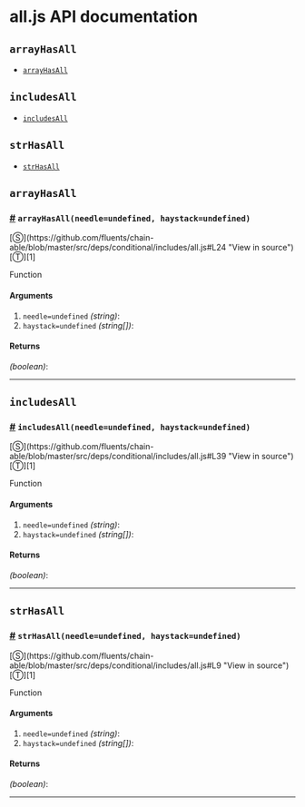 # all.js API documentation

<!-- div class="toc-container" -->

<!-- div -->

## `arrayHasAll`
* <a href="#arrayHasAll">`arrayHasAll`</a>

<!-- /div -->

<!-- div -->

## `includesAll`
* <a href="#includesAll">`includesAll`</a>

<!-- /div -->

<!-- div -->

## `strHasAll`
* <a href="#strHasAll">`strHasAll`</a>

<!-- /div -->

<!-- /div -->

<!-- div class="doc-container" -->

<!-- div -->

## `arrayHasAll`

<!-- div -->

<h3 id="arrayHasAll"><a href="#arrayHasAll">#</a>&nbsp;<code>arrayHasAll(needle=undefined, haystack=undefined)</code></h3>
[&#x24C8;](https://github.com/fluents/chain-able/blob/master/src/deps/conditional/includes/all.js#L24 "View in source") [&#x24C9;][1]

Function

#### Arguments
1. `needle=undefined` *(string)*:
2. `haystack=undefined` *(string&#91;&#93;)*:

#### Returns
*(boolean)*:

---

<!-- /div -->

<!-- /div -->

<!-- div -->

## `includesAll`

<!-- div -->

<h3 id="includesAll"><a href="#includesAll">#</a>&nbsp;<code>includesAll(needle=undefined, haystack=undefined)</code></h3>
[&#x24C8;](https://github.com/fluents/chain-able/blob/master/src/deps/conditional/includes/all.js#L39 "View in source") [&#x24C9;][1]

Function

#### Arguments
1. `needle=undefined` *(string)*:
2. `haystack=undefined` *(string&#91;&#93;)*:

#### Returns
*(boolean)*:

---

<!-- /div -->

<!-- /div -->

<!-- div -->

## `strHasAll`

<!-- div -->

<h3 id="strHasAll"><a href="#strHasAll">#</a>&nbsp;<code>strHasAll(needle=undefined, haystack=undefined)</code></h3>
[&#x24C8;](https://github.com/fluents/chain-able/blob/master/src/deps/conditional/includes/all.js#L9 "View in source") [&#x24C9;][1]

Function

#### Arguments
1. `needle=undefined` *(string)*:
2. `haystack=undefined` *(string&#91;&#93;)*:

#### Returns
*(boolean)*:

---

<!-- /div -->

<!-- /div -->

<!-- /div -->

 [1]: #arrayhasall "Jump back to the TOC."
